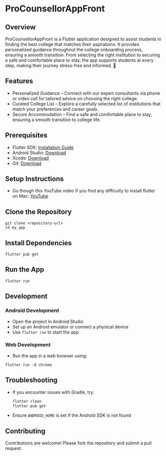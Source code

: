 # ProCounsellorAppFront

## Overview
ProCounsellorAppFront is a Flutter application designed to assist students in finding the best college that matches their aspirations. It provides personalized guidance throughout the college onboarding process, ensuring a smooth transition. From selecting the right institution to securing a safe and comfortable place to stay, the app supports students at every step, making their journey stress-free and informed. 🚀

## Features
- Personalized Guidance – Connect with our expert consultants via phone or video call for tailored advice on choosing the right college.
- Curated College List – Explore a carefully selected list of institutions that match your preferences and career goals.
- Secure Accommodation – Find a safe and comfortable place to stay, ensuring a smooth transition to college life.

## Prerequisites
- Flutter SDK: [Installation Guide](https://flutter.dev/docs/get-started/install)
- Android Studio: [Download](https://developer.android.com/studio)
- Xcode: [Download](https://apps.apple.com/us/app/xcode/id497799835?mt=12)
- Git: [Download](https://git-scm.com/)

## Setup Instructions
- Go though this YouTube video if you find any difficulty to install flutter on Mac: [YouTube](https://www.youtube.com/watch?v=343PpFsTDvM)

## Clone the Repository
```
git clone <repository-url>
cd my_app
```
## Install Dependencies
```
flutter pub get
```
## Run the App
```
flutter run
```
## Development

### Android Development
- Open the project in Android Studio
- Set up an Android emulator or connect a physical device
- Use `flutter run` to start the app

### Web Development
- Run the app in a web browser using:
```
flutter run -d chrome
```
## Troubleshooting
- If you encounter issues with Gradle, try:
  ```bash
  flutter clean
  flutter pub get
  ```
- Ensure `ANDROID_HOME` is set if the Android SDK is not found

## Contributing
Contributions are welcome! Please fork the repository and submit a pull request.